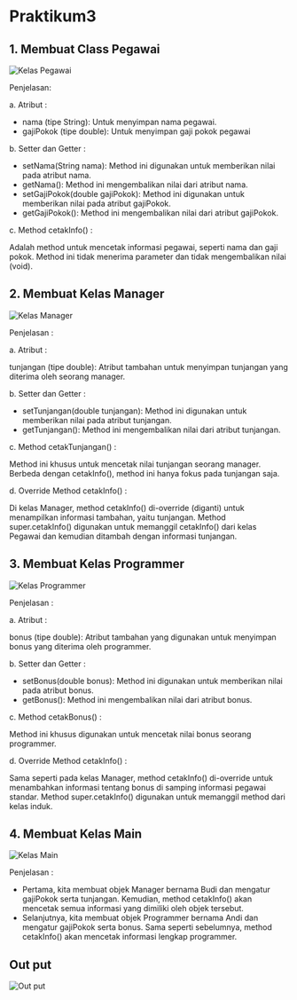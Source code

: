 # Praktikum3
## 1. Membuat Class Pegawai
![Kelas Pegawai](https://github.com/user-attachments/assets/9dfbcdc1-db53-45bc-a949-1f78c5bcadd4)

Penjelasan:

a. Atribut :

- nama (tipe String): Untuk menyimpan nama pegawai.
- gajiPokok (tipe double): Untuk menyimpan gaji pokok pegawai

b. Setter dan Getter :

- setNama(String nama): Method ini digunakan untuk memberikan nilai pada atribut nama.
- getNama(): Method ini mengembalikan nilai dari atribut nama.
- setGajiPokok(double gajiPokok): Method ini digunakan untuk memberikan nilai pada atribut gajiPokok.
- getGajiPokok(): Method ini mengembalikan nilai dari atribut gajiPokok.

c. Method cetakInfo() :

Adalah method untuk mencetak informasi pegawai, seperti nama dan gaji pokok. Method ini tidak menerima parameter dan tidak mengembalikan nilai (void).

## 2. Membuat Kelas Manager
![Kelas Manager](https://github.com/user-attachments/assets/363af9ac-c3aa-4d8e-ad10-354db43e3965)

Penjelasan :

a. Atribut :

tunjangan (tipe double): Atribut tambahan untuk menyimpan tunjangan yang diterima oleh seorang manager.

b. Setter dan Getter :

- setTunjangan(double tunjangan): Method ini digunakan untuk memberikan nilai pada atribut tunjangan.
- getTunjangan(): Method ini mengembalikan nilai dari atribut tunjangan.

c. Method cetakTunjangan() :

Method ini khusus untuk mencetak nilai tunjangan seorang manager. Berbeda dengan cetakInfo(), method ini hanya fokus pada tunjangan saja.

d. Override Method cetakInfo() :

Di kelas Manager, method cetakInfo() di-override (diganti) untuk menampilkan informasi tambahan, yaitu tunjangan. Method super.cetakInfo() digunakan untuk memanggil cetakInfo() dari kelas Pegawai dan kemudian ditambah dengan informasi tunjangan.

## 3. Membuat Kelas Programmer
![Kelas Programmer](https://github.com/user-attachments/assets/2f1a4728-0897-4e3a-a325-f5d733fbf429)

Penjelasan :

a. Atribut :

bonus (tipe double): Atribut tambahan yang digunakan untuk menyimpan bonus yang diterima oleh programmer.

b. Setter dan Getter :

- setBonus(double bonus): Method ini digunakan untuk memberikan nilai pada atribut bonus.
- getBonus(): Method ini mengembalikan nilai dari atribut bonus.

c. Method cetakBonus() :

Method ini khusus digunakan untuk mencetak nilai bonus seorang programmer.

d. Override Method cetakInfo() :

Sama seperti pada kelas Manager, method cetakInfo() di-override untuk menambahkan informasi tentang bonus di samping informasi pegawai standar. Method super.cetakInfo() digunakan untuk memanggil method dari kelas induk.

## 4. Membuat Kelas Main
![Kelas Main](https://github.com/user-attachments/assets/47ea8a38-6587-42f9-875a-51e915fba967)

Penjelasan :

- Pertama, kita membuat objek Manager bernama Budi dan mengatur gajiPokok serta tunjangan. Kemudian, method cetakInfo() akan mencetak semua informasi yang dimiliki oleh objek tersebut.
- Selanjutnya, kita membuat objek Programmer bernama Andi dan mengatur gajiPokok serta bonus. Sama seperti sebelumnya, method cetakInfo() akan mencetak informasi lengkap programmer.

## Out put
![Out put](https://github.com/user-attachments/assets/eec16604-8a4a-47ba-a910-4fe39b18282f)
